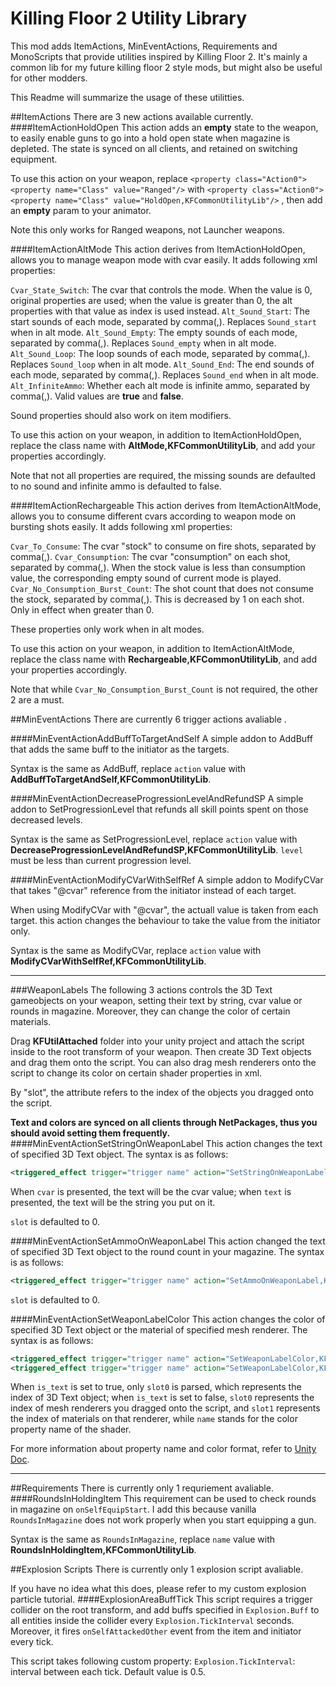 # Killing Floor 2 Utility Library
This mod adds ItemActions, MinEventActions, Requirements and MonoScripts that provide utilities inspired by Killing Floor 2. It's mainly a common lib for my future killing floor 2 style mods, but might also be useful for other modders.

This Readme will summarize the usage of these utilitties.

##ItemActions
There are 3 new actions available currently.
####ItemActionHoldOpen
This action adds an **empty** state to the weapon, to easily enable guns to go into a hold open state when magazine is depleted. The state is synced on all clients, and retained on switching equipment.

To use this action on your weapon, replace `<property class="Action0">
		<property name="Class" value="Ranged"/>` with `<property class="Action0">
		<property name="Class" value="HoldOpen,KFCommonUtilityLib"/>` , then add an **empty** param to your animator.

Note this only works for Ranged weapons, not Launcher weapons.

####ItemActionAltMode
This action derives from ItemActionHoldOpen, allows you to manage weapon mode with cvar easily. It adds following xml properties:

`Cvar_State_Switch`: The cvar that controls the mode. When the value is 0, original properties are used; when the value is greater than 0, the alt properties with that value as index is used instead.
`Alt_Sound_Start`: The start sounds of each mode, separated by comma(,). Replaces `Sound_start` when in alt mode.
`Alt_Sound_Empty`: The empty sounds of each mode, separated by comma(,). Replaces `Sound_empty` when in alt mode.
`Alt_Sound_Loop`: The loop sounds of each mode, separated by comma(,). Replaces `Sound_loop` when in alt mode.
`Alt_Sound_End`: The end sounds of each mode, separated by comma(,). Replaces `Sound_end` when in alt mode.
`Alt_InfiniteAmmo`: Whether each alt mode is infinite ammo, separated by comma(,). Valid values are **true** and **false**.

Sound properties should also work on item modifiers.

To use this action on your weapon, in addition to ItemActionHoldOpen, replace the class name with **AltMode,KFCommonUtilityLib**, and add your properties accordingly. 

Note that not all properties are required, the missing sounds are defaulted to no sound and infinite ammo is defaulted to false.

####ItemActionRechargeable
This action derives from ItemActionAltMode, allows you to consume different cvars according to weapon mode on bursting shots easily. It adds following xml properties:

`Cvar_To_Consume`: The cvar "stock" to consume on fire shots, separated by comma(,).
`Cvar_Consumption`: The cvar "consumption" on each shot, separated by comma(,). When the stock value is less than consumption value, the corresponding empty sound of current mode is played.
`Cvar_No_Consumption_Burst_Count`: The shot count that does not consume the stock, separated by comma(,). This is decreased by 1 on each shot. Only in effect when greater than 0.

These properties only work when in alt modes.

To use this action on your weapon, in addition to ItemActionAltMode, replace the class name with **Rechargeable,KFCommonUtilityLib**, and add your properties accordingly.

Note that while `Cvar_No_Consumption_Burst_Count` is not required, the other 2 are a must.

##MinEventActions
There are currently 6 trigger actions avaliable .

####MinEventActionAddBuffToTargetAndSelf
A simple addon to AddBuff that adds the same buff to the initiator as the targets.

Syntax is the same as AddBuff, replace `action` value with **AddBuffToTargetAndSelf,KFCommonUtilityLib**.

####MinEventActionDecreaseProgressionLevelAndRefundSP
A simple addon to SetProgressionLevel that refunds all skill points spent on those decreased levels.

Syntax is the same as SetProgressionLevel, replace `action` value with **DecreaseProgressionLevelAndRefundSP,KFCommonUtilityLib**. `level` must be less than current progression level.

####MinEventActionModifyCVarWithSelfRef
A simple addon to ModifyCVar that takes "@cvar" reference from the initiator instead of each target.

When using ModifyCVar with "@cvar", the actuall value is taken from each target. this action changes the behaviour to take the value from the initiator only.

Syntax is the same as ModifyCVar, replace `action` value with **ModifyCVarWithSelfRef,KFCommonUtilityLib**.

------------


###WeaponLabels
The following 3 actions controls the 3D Text gameobjects on your weapon, setting their text by string, cvar value or rounds in magazine. Moreover, they can change the color of certain materials.

Drag **KFUtilAttached** folder into your unity project and attach the script inside to the root transform of your weapon. Then create 3D Text objects and drag them onto the script. You can also drag mesh renderers onto the script to change its color on certain shader properties in xml.

By "slot", the attribute refers to the index of the objects you dragged onto the script.

**Text and colors are synced on all clients through NetPackages, thus you should avoid setting them frequently.**
####MinEventActionSetStringOnWeaponLabel
This action changes the text of specified 3D Text object. The syntax is as follows:

```xml
<triggered_effect trigger="trigger name" action="SetStringOnWeaponLabel,KFCommonUtilityLib" cvar/text="text or cvar name" slot="index"/>
```

When `cvar` is presented, the text will be the cvar value; when `text` is presented, the text will be the string you put on it.

`slot` is defaulted to 0.

####MinEventActionSetAmmoOnWeaponLabel
This action changed the text of specified 3D Text object to the round count in your magazine. The syntax is as follows:

```xml
<triggered_effect trigger="trigger name" action="SetAmmoOnWeaponLabel,KFCommonUtilityLib" slot="index"/>
```
`slot` is defaulted to 0.

####MinEventActionSetWeaponLabelColor
This action changes the color of specified 3D Text object or the material of specified mesh renderer. The syntax is as follows:

```xml
<triggered_effect trigger="trigger name" action="SetWeaponLabelColor,KFCommonUtilityLib" color="color" is_text="true" slot0="index of 3D Text"/>
<triggered_effect trigger="trigger name" action="SetWeaponLabelColor,KFCommonUtilityLib" color="color" is_text="false" name="_EmissionColor" slot0="index of mesh renderer" slot1="index of material"/>
```

When `is_text` is set to true, only `slot0` is parsed, which represents the index of 3D Text object; when `is_text` is set to false, `slot0` represents the index of mesh renderers you dragged onto the script, and `slot1` represents the index of materials on that renderer, while `name` stands for the color property name of the shader.

For more information about property name and color format, refer to [Unity Doc](https://docs.unity3d.com/ScriptReference/Material.SetColor.html).

------------

##Requirements
There is currently only 1 requriement avaliable.
####RoundsInHoldingItem
This requirement can be used to check rounds in magazine on `onSelfEquipStart`. I add this because vanilla `RoundsInMagazine` does not work properly when you start equipping a gun.

Syntax is the same as `RoundsInMagazine`, replace `name` value with **RoundsInHoldingItem,KFCommonUtilityLib**.

##Explosion Scripts
There is currently only 1 explosion script avaliable.

If you have no idea what this does, please refer to my custom explosion particle tutorial.
####ExplosionAreaBuffTick
This script requires a trigger collider on the root transform, and add buffs specified in `Explosion.Buff` to all entities inside the collider every `Explosion.TickInterval` seconds. Moreover, it fires `onSelfAttackedOther` event from the item and initiator every tick.

This script takes following custom property:
`Explosion.TickInterval`: interval between each tick. Default value is 0.5.